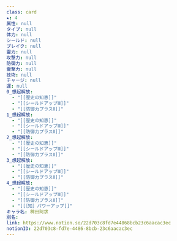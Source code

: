 ```yaml
---
class: card
★: 4
属性: null
タイプ: null
体力: null
シールド: null
ブレイク: null
霊力: null
攻撃力: null
防御力: null
霊撃力: null
技術: null
チャージ: null
運: null
0_想起解放:
  - "[[歴史の知恵]]"
  - "[[シールドアップⅢ]]"
  - "[[防御力プラスⅡ]]"
1_想起解放:
  - "[[歴史の知恵]]"
  - "[[シールドアップⅢ]]"
  - "[[防御力プラスⅡ]]"
2_想起解放:
  - "[[歴史の知恵]]"
  - "[[シールドアップⅢ]]"
  - "[[防御力プラスⅡ]]"
3_想起解放:
  - "[[歴史の知恵]]"
  - "[[シールドアップⅢ]]"
  - "[[防御力プラスⅡ]]"
4_想起解放:
  - "[[歴史の知恵]]"
  - "[[シールドアップⅢ]]"
  - "[[防御力プラスⅡ]]"
  - "[[［知］パワーアップ]]"
キャラ名: 稗田阿求
別名: 
link: https://www.notion.so/22d703c8fd7e44868bcb23c6aacac3ec
notionID: 22d703c8-fd7e-4486-8bcb-23c6aacac3ec
---
```

